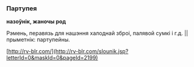 ### Партупея
**назоўнік, жаночы род**

Рэмень, перавязь для нашэння халоднай зброі, палявой сумкі і г.д. || прыметнік: партупейны.

<a rel="author">[http://rv-blr.com/](http://rv-blr.com/slounik.jsp?letterId=0&maskId=0&pageId=2199)</a>
